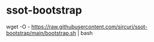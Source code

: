 # ssot-bootstrap

wget -O - https://raw.githubusercontent.com/sircuri/ssot-bootstrap/main/bootstrap.sh | bash
